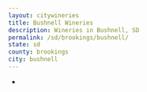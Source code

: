 ```yaml
---
layout: citywineries
title: Bushnell Wineries
description: Wineries in Bushnell, SD
permalink: /sd/brookings/bushnell/
state: sd
county: brookings
city: bushnell
---
```

-
